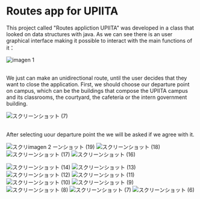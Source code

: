 # Routes app for UPIITA
This project called "Routes appliction UPIITA" was developed in a class that looked on data structures with java.
As we can see there is an user graphical interface making it possible to interact with the main functions of it：

![imagen 1](https://github.com/LoiueFragosoUwUr/routes-application-UPIITA/assets/126754704/8a63ae2e-e912-48ef-8ff9-4997d18905d4)


<br />
We just can make an unidirectional route, until the user decides that they want to close the application.
First, we should choose our departure point on campus, which can be the buildings that compose the UPIITA campus and its classrooms, the courtyard, the cafeteria or the intern government building.

![スクリーンショット (7)](https://github.com/LoiueFragosoUwUr/routes-application-UPIITA/assets/126754704/0815be4b-a3e8-471d-a4ac-268c7f15a260)


<br />
After selecting uour departure point the we will be asked if we agree with it.

![スクリ![imagen 2](https://github.com/LoiueFragosoUwUr/routes-application-UPIITA/assets/126754704/0399384b-7893-4aca-b6ac-3e8ed68cbc74)
ーンショット (19)](https://github.com/LoiueFragosoUwUr/routes-application-UPIITA/assets/126754704/1e07c134-fc30-4555-a087-51e8508295c7)
![スクリーンショット (18)](https://github.com/LoiueFragosoUwUr/routes-application-UPIITA/assets/126754704/585ea4c8-0f8f-4a5e-acf0-8d8b0a6a28e7)
![スクリーンショット (17)](https://github.com/LoiueFragosoUwUr/routes-application-UPIITA/assets/126754704/0a2dd26b-7a9c-4abb-bc31-32324eb1618d)
![スクリーンショット (16)](https://github.com/LoiueFragosoUwUr/routes-application-UPIITA/assets/126754704/98e13987-c318-43b0-bb9a-cbcc224007ee)

![スクリーンショット (14)](https://github.com/LoiueFragosoUwUr/routes-application-UPIITA/assets/126754704/a04b873e-de6d-4c3e-b617-f32d06ace09e)
![スクリーンショット (13)](https://github.com/LoiueFragosoUwUr/routes-application-UPIITA/assets/126754704/9b7e3a08-212f-455b-b497-1d3031635e53)
![スクリーンショット (12)](https://github.com/LoiueFragosoUwUr/routes-application-UPIITA/assets/126754704/07ca762a-4156-4508-8aa0-bacf14670e58)
![スクリーンショット (11)](https://github.com/LoiueFragosoUwUr/routes-application-UPIITA/assets/126754704/2013045a-7285-4787-8d70-04974d671b60)
![スクリーンショット (10)](https://github.com/LoiueFragosoUwUr/routes-application-UPIITA/assets/126754704/49bcb52b-6bf0-47e5-929b-fd12bef8bd1b)
![スクリーンショット (9)](https://github.com/LoiueFragosoUwUr/routes-application-UPIITA/assets/126754704/d37f01ab-d709-489e-923b-067239cd84f2)
![スクリーンショット (8)](https://github.com/LoiueFragosoUwUr/routes-application-UPIITA/assets/126754704/c0d341fa-04a4-4872-b40a-113fe234f195)
![スクリーンショット (7)](https://github.com/LoiueFragosoUwUr/routes-application-UPIITA/assets/126754704/a2fddc09-d7ec-4f57-b0d2-2e329a434009)
![スクリーンショット (6)](https://github.com/LoiueFragosoUwUr/routes-application-UPIITA/assets/126754704/d9ddeb00-ea07-43da-8787-d7e8b052901e)
